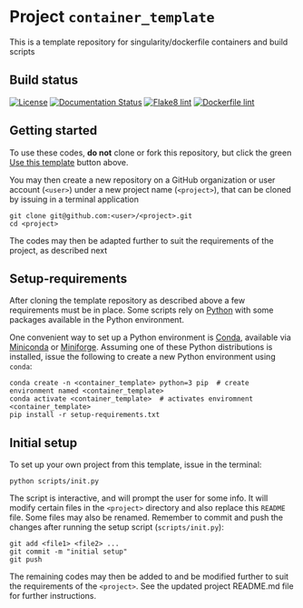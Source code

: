 # Project ``container_template``

This is a template repository for singularity/dockerfile containers and build scripts

## Build status

[![License](http://img.shields.io/:license-GPLv3+-green.svg)](http://www.gnu.org/licenses/gpl-3.0.html)
[![Documentation Status](https://readthedocs.org/projects/espenhgn/badge/?version=latest)](https://container-template.readthedocs.io/en/latest/?badge=latest)
[![Flake8 lint](https://github.com/espenhgn/container_template/actions/workflows/python.yml/badge.svg)](https://github.com/espenhgn/container_template/actions/workflows/python.yml)
[![Dockerfile lint](https://github.com/espenhgn/container_template/actions/workflows/docker.yml/badge.svg)](https://github.com/espenhgn/container_template/actions/workflows/docker.yml)

## Getting started

To use these codes, **do not** clone or fork this repository, but click the green 
[Use this template](https://github.com/espenhgn/container_template/generate)
button above.

You may then create a new repository on a GitHub organization or user account (`<user>`) under a new project name (`<project>`), 
that can be cloned by issuing in a terminal application

```
git clone git@github.com:<user>/<project>.git
cd <project>
```

The codes may then be adapted further to suit the requirements of the project, as described next

## Setup-requirements

After cloning the template repository as described above a few requirements must be in place.
Some scripts rely on [Python](https://www.python.org) with some packages available in the Python environment.

One convenient way to set up a Python environment is [Conda](https://docs.conda.io/en/latest/), available via [Miniconda](https://docs.conda.io/en/latest/miniconda.html) or [Miniforge](https://github.com/conda-forge/miniforge). 
Assuming one of these Python distributions is installed, issue the following to create a new Python environment using `conda`:

```
conda create -n <container_template> python=3 pip  # create environment named <container_template>
conda activate <container_template>  # activates enviromnent <container_template>
pip install -r setup-requirements.txt
```

## Initial setup

To set up your own project from this template, issue in the terminal:
```
python scripts/init.py
```

The script is interactive, and will prompt the user for some info. 
It will modify certain files in the `<project>` directory and also replace this `README` file. 
Some files may also be renamed.
Remember to commit and push the changes after running the setup script (`scripts/init.py`):
```
git add <file1> <file2> ...
git commit -m "initial setup"
git push
```

The remaining codes may then be added to and be modified further to suit the requirements of the `<project>`. 
See the updated project README.md file for further instructions.
